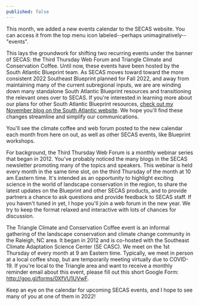 ```yaml
---
published: false
---
```

This month, we added a new events calendar to the SECAS website. You can access it from the top menu icon labeled--perhaps unimaginatively--"events".

This lays the groundwork for shifting two recurring events under the banner of SECAS: the Third Thursday Web Forum and Triangle Climate and Conservation Coffee. Until now, these events have been hosted by the South Atlantic Blueprint team. As SECAS moves toward toward the more consistent 2022 Southeast Blueprint planned for Fall 2022, and away from maintaining many of the current subregional inputs, we are are winding down many standalone South Atlantic Blueprint resources and transitioning the relevant ones over to SECAS. If you're interested in learning more about our plans for other South Atlantic Blueprint resources, [check out my November blog on the South Atlantic website](https://www.southatlanticlcc.org/2021/11/05/what-does-the-new-2022-southeast-blueprint-approach-mean-for-the-south-atlantic-blueprint/). We hope you'll find these changes streamline and simplify our communications.

You'll see the climate coffee and web forum posted to the new calendar each month from here on out, as well as other SECAS events, like Blueprint workshops.

For background, the Third Thursday Web Forum is a monthly webinar series that began in 2012. You've probably noticed the many blogs in the SECAS newsletter promoting many of the topics and speakers. This webinar is held every month in the same time slot, on the third Thursday of the month at 10 am Eastern time. It's intended as an opportunity to highlight exciting science in the world of landscape conservation in the region, to share the latest updates on the Blueprint and other SECAS products, and to provide partners a chance to ask questions and provide feedback to SECAS staff. If you haven't tuned in yet, I hope you'll join a web forum in the new year. We try to keep the format relaxed and interactive with lots of chances for discussion.

The Triangle Climate and Conservation Coffee event is an informal gathering of the landscape conservation and climate change community in the Raleigh, NC area. It began in 2012 and is co-hosted with the Southeast Climate Adaptation Science Center (SE CASC). We meet on the 1st Thursday of every month at 9 am Eastern time. Typically, we meet in person at a local coffee shop, but are temporarily meeting virtually due to COVID-19. If you're local to the Triangle area and want to receive a monthly reminder email about this event, please fill out this short Google Form: http://goo.gl/forms/0XfVU1UVwF.

Keep an eye on the calendar for upcoming SECAS events, and I hope to see many of you at one of them in 2022!





